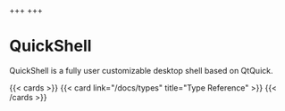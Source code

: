 +++
+++

# QuickShell
QuickShell is a fully user customizable desktop shell based on QtQuick.

{{< cards >}}
  {{< card link="/docs/types" title="Type Reference" >}}
{{< /cards >}}
